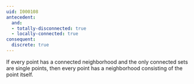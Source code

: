 ```yaml
---
uid: I000108
antecedent:
  and:
  - totally-disconnected: true
  - locally-connected: true
consequent:
  discrete: true
---
```

If every point has a connected neighborhood and the only connected sets are single points, then every point has a neighborhood consisting of the point itself.

